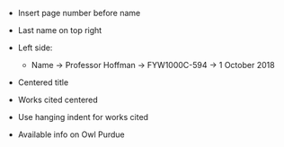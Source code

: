 - Insert page number before name 
- Last name on top right
- Left side:
  - Name &rarr; Professor Hoffman &rarr; FYW1000C-594 &rarr; 1 October 2018
- Centered title
- Works cited centered
- Use hanging indent for works cited

- Available info on Owl Purdue
